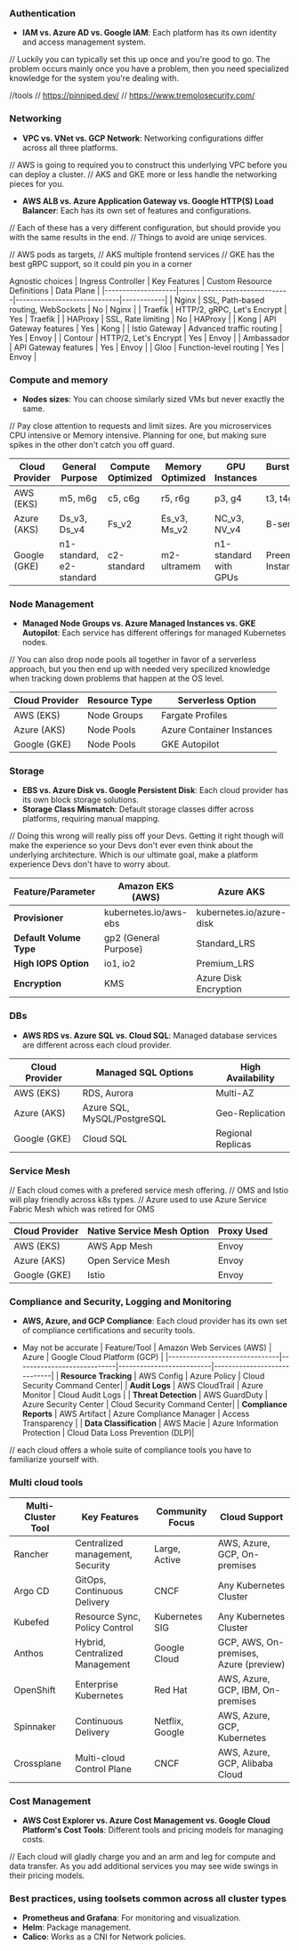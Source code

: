 

### Authentication
- **IAM vs. Azure AD vs. Google IAM**: Each platform has its own identity and access management system.

// Luckily you can typically set this up once and you're good to go. The problem occurs mainly once you have a problem, then you need specialized knowledge for the system you're dealing with. 

//tools
// https://pinniped.dev/
// https://www.tremolosecurity.com/

### Networking
- **VPC vs. VNet vs. GCP Network**: Networking configurations differ across all three platforms.

// AWS is going to required you to construct this underlying VPC before you can deploy a cluster.
// AKS and GKE more or less handle the networking pieces for you.

- **AWS ALB vs. Azure Application Gateway vs. Google HTTP(S) Load Balancer**: Each has its own set of features and configurations.

// Each of these has a very different configuration, but should provide you with the same results in the end.
// Things to avoid are uniqe services. 

// AWS pods as targets, 
// AKS multiple frontend services
// GKE has the best gRPC support, so it could pin you in a corner 

Agnostic choices
| Ingress Controller | Key Features                  | Custom Resource Definitions | Data Plane |
|--------------------|-------------------------------|-----------------------------|------------|
| Nginx              | SSL, Path-based routing, WebSockets | No                          | Nginx      |
| Traefik            | HTTP/2, gRPC, Let's Encrypt   | Yes                         | Traefik    |
| HAProxy            | SSL, Rate limiting            | No                          | HAProxy    |
| Kong               | API Gateway features          | Yes                         | Kong       |
| Istio Gateway      | Advanced traffic routing      | Yes                         | Envoy      |
| Contour            | HTTP/2, Let's Encrypt         | Yes                         | Envoy      |
| Ambassador         | API Gateway features          | Yes                         | Envoy      |
| Gloo               | Function-level routing        | Yes                         | Envoy      |


### Compute and memory
- **Nodes sizes**: You can choose similarly sized VMs but never exactly the same.

// Pay close attention to requests and limit sizes. Are you microservices CPU intensive or Memory intensive. Planning for one, but making sure spikes in the other don't catch you off guard. 


| Cloud Provider | General Purpose | Compute Optimized | Memory Optimized | GPU Instances | Burstable/Short-lived |
|----------------|-----------------|-------------------|------------------|--------------|----------------------|
| AWS (EKS)       | m5, m6g         | c5, c6g           | r5, r6g          | p3, g4       | t3, t4g              |
| Azure (AKS)     | Ds_v3, Ds_v4    | Fs_v2             | Es_v3, Ms_v2     | NC_v3, NV_v4 | B-series             |
| Google (GKE)    | n1-standard, e2-standard | c2-standard | m2-ultramem   | n1-standard with GPUs | Preemptible Instances |

### Node Management
- **Managed Node Groups vs. Azure Managed Instances vs. GKE Autopilot**: Each service has different offerings for managed Kubernetes nodes.

// You can also drop node pools all together in favor of a serverless approach, but you then end up with needed very specilized knowledge when tracking down problems that happen at the OS level. 


| Cloud Provider      | Resource Type  | Serverless Option |
|---------------------|--------------- |--------------------|
| AWS (EKS)           | Node Groups    | Fargate Profiles   |
| Azure (AKS)         | Node Pools     | Azure Container Instances |
| Google (GKE)        | Node Pools     | GKE Autopilot      | 


### Storage
- **EBS vs. Azure Disk vs. Google Persistent Disk**: Each cloud provider has its own block storage solutions.
- **Storage Class Mismatch**: Default storage classes differ across platforms, requiring manual mapping.

// Doing this wrong will really piss off your Devs. Getting it right though will make the experience so your Devs don't ever even think about the underlying architecture. Which is our ultimate goal, make a platform experience Devs don't have to worry about. 

| Feature/Parameter       | Amazon EKS (AWS)       | Azure AKS              | Google GKE             |
|-------------------------|------------------------|------------------------|------------------------|
| **Provisioner**         | kubernetes.io/aws-ebs  | kubernetes.io/azure-disk| kubernetes.io/gce-pd  |
| **Default Volume Type** | gp2 (General Purpose)  | Standard_LRS           | pd-standard            |
| **High IOPS Option**    | io1, io2               | Premium_LRS            | pd-ssd                 |
| **Encryption**          | KMS                    | Azure Disk Encryption  | Google KMS             |

### DBs
- **AWS RDS vs. Azure SQL vs. Cloud SQL**: Managed database services are different across each cloud provider.

| Cloud Provider | Managed SQL Options          | High Availability |
|----------------|------------------------------|-------------------|
| AWS (EKS)      | RDS, Aurora                  | Multi-AZ          |
| Azure (AKS)    | Azure SQL, MySQL/PostgreSQL  | Geo-Replication   |
| Google (GKE)   | Cloud SQL                    | Regional Replicas |

### Service Mesh

// Each cloud comes with a prefered service mesh offering. 
// OMS and Istio will play friendly across k8s types.
// Azure used to use Azure Service Fabric Mesh which was retired for OMS

| Cloud Provider      | Native Service Mesh Option | Proxy Used |
|---------------------|----------------------------|------------|
| AWS (EKS)           | AWS App Mesh               | Envoy      |
| Azure (AKS)         | Open Service Mesh          | Envoy      |
| Google (GKE)        | Istio                      | Envoy      |


### Compliance and Security, Logging and Monitoring
- **AWS, Azure, and GCP Compliance**: Each cloud provider has its own set of compliance certifications and security tools.

* May not be accurate 
| Feature/Tool                  | Amazon Web Services (AWS)  | Azure                    | Google Cloud Platform (GCP) |
|-------------------------------|----------------------------|--------------------------|-----------------------------|
| **Resource Tracking**         | AWS Config                 | Azure Policy             | Cloud Security Command Center|
| **Audit Logs**                | AWS CloudTrail             | Azure Monitor            | Cloud Audit Logs            |
| **Threat Detection**          | AWS GuardDuty              | Azure Security Center    | Cloud Security Command Center|
| **Compliance Reports**        | AWS Artifact               | Azure Compliance Manager | Access Transparency         |
| **Data Classification**       | AWS Macie                  | Azure Information Protection | Cloud Data Loss Prevention (DLP)|

// each cloud offers a whole suite of compliance tools you have to familiarize yourself with. 

### Multi cloud tools

| Multi-Cluster Tool | Key Features                  | Community Focus       | Cloud Support                  |
|--------------------|-------------------------------|-----------------------|--------------------------------|
| Rancher            | Centralized management, Security | Large, Active       | AWS, Azure, GCP, On-premises   |
| Argo CD            | GitOps, Continuous Delivery    | CNCF                 | Any Kubernetes Cluster         |
| Kubefed            | Resource Sync, Policy Control  | Kubernetes SIG       | Any Kubernetes Cluster         |
| Anthos             | Hybrid, Centralized Management | Google Cloud         | GCP, AWS, On-premises, Azure (preview) |
| OpenShift          | Enterprise Kubernetes          | Red Hat              | AWS, Azure, GCP, IBM, On-premises |
| Spinnaker          | Continuous Delivery            | Netflix, Google      | AWS, Azure, GCP, Kubernetes    |
| Crossplane         | Multi-cloud Control Plane      | CNCF                 | AWS, Azure, GCP, Alibaba Cloud |


### Cost Management
- **AWS Cost Explorer vs. Azure Cost Management vs. Google Cloud Platform's Cost Tools**: Different tools and pricing models for managing costs.

// Each cloud will gladly charge you and an arm and leg for compute and data transfer. As you add additional services you may see wide swings in their pricing models.

### Best practices, using toolsets common across all cluster types

- **Prometheus and Grafana**: For monitoring and visualization.
- **Helm**: Package management.
- **Calico**: Works as a CNI for Network policies.